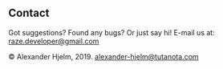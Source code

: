 ## Contact
Got suggestions? Found any bugs? Or just say hi!
E-mail us at: [raze.developer@gmail.com](mailto:raze.developer@gmail.com)


© Alexander Hjelm, 2019.
[alexander-hjelm@tutanota.com](mailto:alexander-hjelm@tutanota.com)
